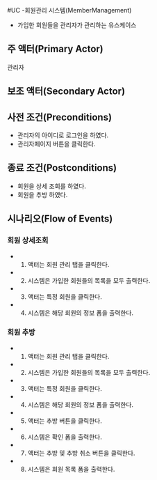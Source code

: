 #UC -회원관리 시스템(MemberManagement)
- 가입한 회원들을 관리자가 관리하는 유스케이스

## 주 액터(Primary Actor)
관리자

## 보조 액터(Secondary Actor)

## 사전 조건(Preconditions)
- 관리자의 아이디로 로그인을 하였다.
- 관리자페이지 버튼을 클릭한다.

## 종료 조건(Postconditions)
- 회원을 상세 조회를 하였다.
- 회원을 추방 하였다.

## 시나리오(Flow of Events)

### 회원 상세조회 
- 1. 액터는 회원 관리 탭을 클릭한다.
- 2. 시스템은 가입한 회원들의 목록을 모두 출력한다.
- 3. 액터는 특정 회원을 클릭한다.
- 4. 시스템은 해당 회원의 정보 폼을 출력한다.

### 회원 추방
- 1. 액터는 회원 관리 탭을 클릭한다.
- 2. 시스템은 가입한 회원들의 목록을 모두 출력한다.
- 3. 액터는 특정 회원을 클릭한다.
- 4. 시스템은 해당 회원의 정보 폼을 출력한다.
- 5. 액터는 추방 버튼을 클릭한다.
- 6. 시스템은 확인 폼을 출력한다.
- 7. 액터는 추방 및 추방 취소 버튼을 클릭한다.
- 8. 시스템은 회원 목록 폼을 출력한다.
